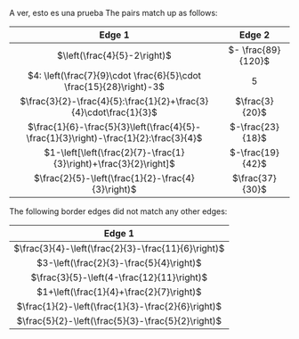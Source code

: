 A ver, esto es una prueba
The pairs match up as follows:



| Edge 1 | Edge 2 |
|:------:|:------:|
| $\left(\frac{4}{5}-2\right)$ | $- \frac{89}{120}$ |
| $4: \left(\frac{7}{9}\cdot \frac{6}{5}\cdot \frac{15}{28}\right)-3$ | $5$ |
| $\frac{3}{2}-\frac{4}{5}:\frac{1}{2}+\frac{3}{4}\cdot\frac{1}{3}$ | $\frac{3}{20}$ |
| $\frac{1}{6}-\frac{5}{3}\left(\frac{4}{5}-\frac{1}{3}\right)-\frac{1}{2}:\frac{3}{4}$ | $-\frac{23}{18}$ |
| $1-\left[\left(\frac{2}{7}-\frac{1}{3}\right)+\frac{3}{2}\right]$ | $-\frac{19}{42}$ |
| $\frac{2}{5}-\left(\frac{1}{2}-\frac{4}{3}\right)$ | $\frac{37}{30}$ |


The following border edges did not match any other edges:

| Edge 1 |
|:------:|
| $\frac{3}{4}-\left(\frac{2}{3}-\frac{11}{6}\right)$ |
| $3-\left(\frac{2}{3}-\frac{5}{4}\right)$ |
| $\frac{3}{5}-\left(4-\frac{12}{11}\right)$ |
| $1+\left(\frac{1}{4}+\frac{2}{7}\right)$ |
| $\frac{1}{2}-\left(\frac{1}{3}-\frac{2}{6}\right)$ |
| $\frac{5}{2}-\left(\frac{5}{3}-\frac{5}{2}\right)$ |


